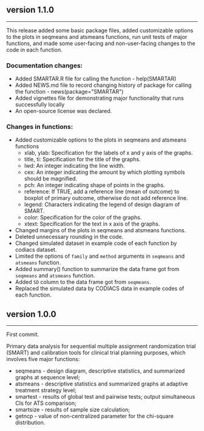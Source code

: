 ## version 1.1.0

---

This release added some basic package files, added customizable options to the plots in seqmeans and atsmeans functions, run unit tests of major functions, and made some user-facing and non-user-facing changes to the code in each function.

### Documentation changes:

* Added SMARTAR.R file for calling the function - help(SMARTAR)
* Added NEWS.md file to record changing history of package for calling the function - news(package="SMARTAR")
* Added vignettes file for demonstrating major functionality that runs successfully locally
* An open-source license was declared.

### Changes in functions:

* Added customizable options to the plots in seqmeans and atsmeans functions
  + xlab, ylab: Specification for the labels of x and y axis of the graphs.
  + title, ti: Specification for the title of the graphs.
  + lwd: An integer indicating the line width.
  + cex:  An integer indicating the amount by which plotting symbols should be magnified.
  + pch: An integer indicating shape of points in the graphs.
  + reference: If TRUE, add a reference line (mean of outcome) to boxplot of primary outcome, otherwise do not add reference line.
  + legend: Characters indicating the legend of design diagram of SMART.
  + color: Specification for the color of the graphs.
  + xtext: Specification for the text in x axis of the graphs.
* Changed margins of the plots in seqmeans and atsmeans functions.
* Deleted unnecessary rounding in the code.
* Changed simulated dataset in example code of each function by codiacs dataset.
* Limited the options of `family` and `method` arguments in `seqmeans` and
`atsmeans` function.
* Added summary() function to summarize the data frame got from `seqmeans` and
`atsmeans` function.
* Added `SD` column to the data frame got from `seqmeans`.
* Replaced the simulated data by CODIACS data in example codes of each function.

## version 1.0.0

---

First commit.

Primary data analysis for sequential multiple assignment randomization trial (SMART) and calibration tools for clinical trial planning purposes, which involves five major functions:

  + seqmeans - design diagram, descriptive statistics, and summarized graphs at sequence level;
  + atsmeans - descriptive statistics and summarized graphs at adaptive treatment strategy level;
  + smartest - results of global test and pairwise tests; output simultaneous CIs for ATS comparison;
  + smartsize - results of sample size calculation;
  + getncp - value of non-centralized parameter for the chi-square distribution.

